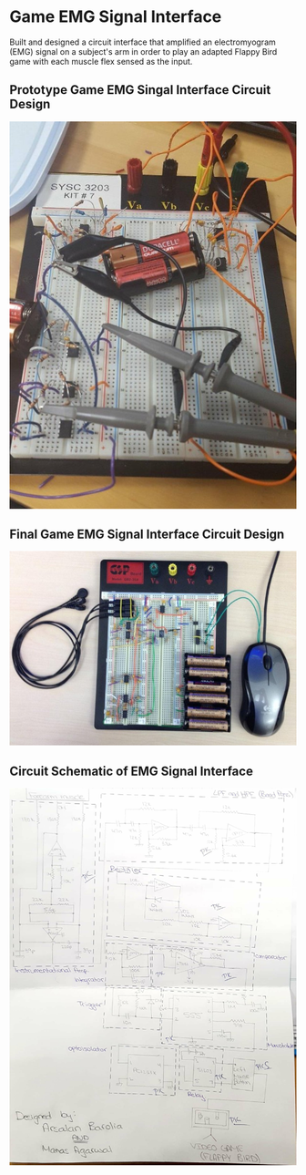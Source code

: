 # Game EMG Signal Interface

Built and designed a circuit interface that amplified an electromyogram (EMG) signal on a subject's arm in order to play an adapted Flappy Bird game with each muscle flex sensed as the input.

## Prototype Game EMG Singal Interface Circuit Design
![Dimensions-1](Prototype_Game_EMG_Singal_Interface_Circuit_Design.jpeg)

## Final Game EMG Signal Interface Circuit Design
![Dimensions-2](Final_Game_EMG_Signal_Interface_Circuit_Design.jpeg)

## Circuit Schematic of EMG Signal Interface
![Circuit_Schematic_of_EMG_Signal_Interface.jpg](Circuit_Schematic_of_EMG_Signal_Interface.jpg)
